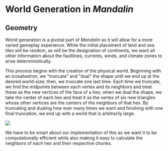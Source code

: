# World Generation in *Mandalin*
## Geometry
 World generation is a pivotal part of *Mandalin* as it will allow
 for a more varied gameplay experience. While the initial placement
 of land and sea tiles will be random, as will be the designation of
 continents, we want all other information about the faultlines,
 currents, winds, and climate zones to arise deterministically.

 This process begins with the creation of the physical world.
 Beginning with an icosahedron, we "truncate" and "dual" the shape
 until we end up at the desired world-size; then, we truncate one
 last time. Each time we truncate, we find the midpoints between
 each vertex and its neighbors and treat these as the new vertices
 of the face of a hex; when we dual the shape, we take the center
 of each hex and treat it as the vertex of six new triangles
 whose other vertices are the centers of the neighbors of that
 hex. By truncating and dualing how ever many times we want and
 finishing with one final truncation, we end up with a world that
 is arbitrarily large.

 ![](https://upload.wikimedia.org/wikipedia/commons/e/e7/G%C3%A9ode_V_3_1_duale.gif)

 We have to be smart about our implementation of this as we want
 it to be computationally efficient while also making it easy to
 calculate the neighbors of each hex and their respective chunks.
